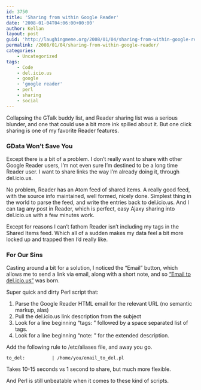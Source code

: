 ```yaml
---
id: 3750
title: 'Sharing from within Google Reader'
date: '2008-01-04T04:06:00+00:00'
author: Kellan
layout: post
guid: 'http://laughingmeme.org/2008/01/04/sharing-from-within-google-reader/'
permalink: /2008/01/04/sharing-from-within-google-reader/
categories:
    - Uncategorized
tags:
    - Code
    - del.icio.us
    - google
    - 'google reader'
    - perl
    - sharing
    - social
---
```


Collapsing the GTalk buddy list, and Reader sharing list was a serious blunder, and one that could use a bit more ink spilled about it. But one click sharing is one of my favorite Reader features.

### GData Won’t Save You

Except there is a bit of a problem. I don’t really want to share with other Google Reader users, I’m not even sure I’m destined to be a long time Reader user. I want to share links the way I’m already doing it, through del.icio.us.

No problem, Reader has an Atom feed of shared items. A really good feed, with the source info maintained, well formed, nicely done. Simplest thing in the world to parse the feed, and write the entries back to del.icio.us. And I can tag any post in Reader, which is perfect, easy Ajaxy sharing into del.icio.us with a few minutes work.

Except for reasons I can’t fathom Reader isn’t including my tags in the Shared Items feed. Which all of a sudden makes my data feel a bit more locked up and trapped then I’d really like.

### For Our Sins

Casting around a bit for a solution, I noticed the “Email” button, which allows me to send a link via email, along with a short note, and so [“Email to del.icio.us”](http://laughingmeme.org/code/email*to*del.pl.txt) was born.

Super quick and dirty Perl script that:

1. Parse the Google Reader HTML email for the relevant URL (no semantic markup, alas)
2. Pull the del.icio.us link description from the subject
3. Look for a line beginning “tags: ” followed by a space separated list of tags.
4. Look for a line beginning “note: ” for the extended description.

Add the following rule to /etc/aliases file, and away you go.

`to_del:          | /home/you/email_to_del.pl`

Takes 10-15 seconds vs 1 second to share, but much more flexible.

And Perl is still unbeatable when it comes to these kind of scripts.